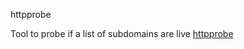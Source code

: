 httpprobe

Tool to probe if a list of subdomains are live
[httpprobe](https://github.com/tomnomnom/httprobe)
